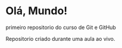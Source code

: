 # Olá, Mundo!
 primeiro repositorio do curso de Git e GitHub

Repositorio criado durante uma aula ao vivo.
